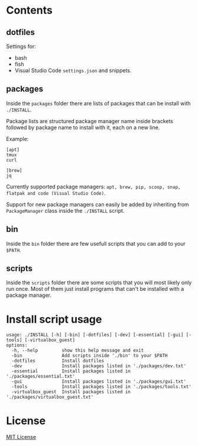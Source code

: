 
# Contents

## dotfiles
Settings for:
- bash
- fish
- Visual Studio Code ```settings.json``` and snippets.


## packages
Inside the ```packages``` folder there are lists of packages that can be install with ```./INSTALL```.

Package lists are structured package manager name inside brackets followed by package name to install with it, each on a new line.

Example:
```
[apt]
tmux
curl

[brew]
jq
```
Currently supported package managers: ```apt, brew, pip, scoop, snap, flatpak and code (Visual Studio Code)```.

Support for new package managers can easily be added by inheriting from ```PackageManager``` class inside the ```./INSTALL``` script.

## bin
Inside the ```bin``` folder there are few usefull scripts that you can add to your ```$PATH```.

## scripts
Inside the ```scripts``` folder there are some scripts that you will most likely only run once. 
Most of them just install programs that can't be installed with a package manager.


# Install script usage
```
usage: ./INSTALL [-h] [-bin] [-dotfiles] [-dev] [-essential] [-gui] [-tools] [-virtualbox_guest]
options:
  -h, --help         show this help message and exit
  -bin               Add scripts inside './bin' to your $PATH
  -dotfiles          Install dotfiles
  -dev               Install packages listed in './packages/dev.txt'
  -essential         Install packages listed in './packages/essential.txt'
  -gui               Install packages listed in './packages/gui.txt'
  -tools             Install packages listed in './packages/tools.txt'
  -virtualbox_guest  Install packages listed in './packages/virtualbox_guest.txt'
```
# License
[MIT License](https://github.com/zigai/dotfiles/blob/master/LICENSE)
